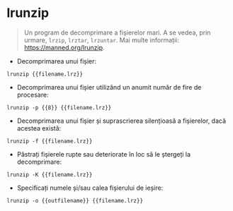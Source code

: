 # lrunzip

> Un program de decomprimare a fișierelor mari.
> A se vedea, prin urmare, `lrzip`, `lrztar`, `lrzuntar`.
> Mai multe informații: <https://manned.org/lrunzip>.

- Decomprimarea unui fișier:

`lrunzip {{filename.lrz}}`

- Decomprimarea unui fișier utilizând un anumit număr de fire de procesare:

`lrunzip -p {{8}} {{filename.lrz}}`

- Decomprimarea unui fișier și suprascrierea silențioasă a fișierelor, dacă acestea există:

`lrunzip -f {{filename.lrz}}`

- Păstrați fișierele rupte sau deteriorate în loc să le ștergeți la decomprimare:

`lrunzip -K {{filename.lrz}}`

- Specificați numele și/sau calea fișierului de ieșire:

`lrunzip -o {{outfilename}} {{filename.lrz}}`
